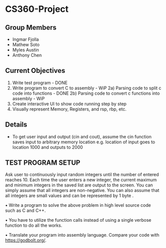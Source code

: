 # CS360-Project

## Group Members
- Ingmar Fjolla
- Mathew Soto
- Myles Austin
- Anthony Chen

## Current Objectives

1) Write test program - DONE
2) Write program to convert C to assembly - WiP
          2a) Parsing code to split c code into functions - DONE
          2b) Parsing code to convert c functions into assembly - WiP
3) Create interactive UI to show code running step by step
4) Visually represent Memory, Registers, and rsp, rbp, etc.

## Details
- To get user input and output (cin and cout), assume the cin function saves input to arbitrary memory location e.g. location of input goes to location 1000 and outputs to 2000

## TEST PROGRAM SETUP
Ask user to continuously input random integers until the number of entered reaches 10. Each time the user enters a new integer, the current maximum and minimum integers in the saved list are output to the screen. You can simply assume that all integers are non-negative. You can also assume that all integers are small values and can be represented by 1 byte .

•  Write a program to solve the above problem in high level source code such as C and C++.

•  You have to utilize the function calls instead of using a single verbose function to do all the works.

•  Translate your program into assembly language. Compare your code with https://godbolt.org/.
